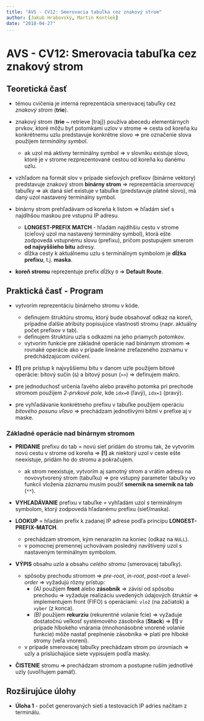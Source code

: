 ```yaml
---
title: "AVS - CV12: Smerovacia tabuľka cez znakový strom"
author: [Jakub Hrabovský, Martin Kontšek]
date: "2018-04-27"
...
```


# AVS - CV12: Smerovacia tabuľka cez znakový strom

## Teoretická časť

- témou cvičenia je interná reprezentácia smerovacej tabuľky cez _znakový strom_ (__trie__).
- znakový strom (**trie** ~ retrieve [traj]) používa abecedu elementárnych prvkov, ktoré môžu byť potomkami uzlov v strome => cesta od koreňa ku konkrétnemu uzlu predstavuje konkrétne slovo => pre označenie slova použijem _terminálny symbol_.
    + ak uzol má aktívny terminálny symbol => v slovníku existuje slovo, ktoré je v strome rezprezentované cestou od koreňa ku danému uzlu.

- vzhľadom na formát slov v prípade sieťových prefixov (binárne vektory) predstavuje znakový strom __binárny strom__ => reprezentácia _smerovacej_ tabuľky => ak daná sieť existuje v tabuľke (predstavuje platné slovo), má daný uzol nastavený terminálny symbol.
- binárny strom prehľadávam od koreňa k listom => hľadám sieť s najdlhšou maskou pre vstupnú IP adresu.
    + __LONGEST-PREFIX MATCH__ - hľadám najdlhšiu cestu v strome (cieľový uzol ma nastavený terminálny symbol), ktorá ešte zodpovedá vstupnému slovu (prefixu), pričom postupujem smerom __od najvyššieho bitu__ adresy.
    + dĺžka cesty k aktuálnemu uzlu s terminálnym symbolom je __dĺžka prefixu__, t.j. __maska__.
- __koreň stromu__ reprezentuje prefix dĺžky `0` => __Default Route__.

## Praktická časť - Program

- vytvorím reprezentáciu binárneho stromu v kóde.
    + definujem štruktúru stromu, ktorý bude obsahovať odkaz na koreň, prípadne ďalšie atribúty popisujúce vlastnosti stromu (napr. aktuálny počet prefixov v tab).
    + definujem štruktúru uzla s odkazmi na jeho priamych potomkov.
    + vytvorím funkcie pre základné operácie nad binárnym stromom => rovnaké operácie ako v prípade lineárne zreťazeného zoznamu v predchádzajúcom cvičení.

- __[!]__ pre prístup k najvyššiemu bitu v danom uzle použijem bitové operácie: bitový sučin (`&`) a bitový posun (`>>`) => definujem makro.
- pre jednoduchosť určenia ľavého alebo pravého potomka pri prechode stromom použijem _2-prvkové pole_, kde `idx=0` (ľavý), `idx=1` (pravý).

- pre vyhľadávanie konkrétneho prefixu v tabuľke použijem operáciu _bitového posunu vľavo_ => prechádzam jednotlivými bitmi v prefixe aj v maske.

### Základné operácie nad binárnym stromom

- __PRIDANIE__ prefixu do tab = novú sieť pridám do stromu tak, že vytvorím novú cestu v strome od koreňa => __[!]__ ak niektorý uzol v ceste ešte neexistuje, pridám ho do stromu a pokračujem.
    + ak strom neexistuje, vytvorím aj samotný strom a vrátim adresu na novovytvorený strom (tabuľku) => pre vstupný parameter tabuľky vo funkcii vloženia záznamu musím použiť __smerník na smerník na tab__ (`**`).

- __VYHĽADÁVANIE__ prefixu v tabuľke = vyhľadám uzol s terminálnym symbolom, ktorý zodpovedá hľadanému prefixu (sieť/maska).

- __LOOKUP__ = hľadám prefix k zadanej IP adrese podľa princípu __LONGEST-PREFIX-MATCH__.
    + prechádzam stromom, kým nenarazím na koniec (odkaz na `NULL`).
    + v pomocnej premennej uchovávam posledný navštívený uzol s nastaveným terminálnym symbolom.

- __VÝPIS__ obsahu _uzla_ a obsahu _celého stromu_ (smerovacej tabuľky).
    + spôsoby prechodu stromom => _pre-root_, _in-root_, _post-root_ a _level-order_ => vyžadujú rôzny prístup:
        * _(A)_ použijem __front__ alebo __zásobník__ => závisí od spôsobu prechodu => vyžaduje realizáciu uvedených údajových štruktúr => implementujem front (FIFO) s operáciami: `vlož` (na začiatok) a `vyber` (z konca).
        * _(B)_ použijem __rekurziu__ (rekurentné volanie fcie) => vyžaduje dostatočnú veľkosť systémového zásobníka (__Stack__) => __[!]__ v prípade hlbokého vnárania (mnohonásobné vnorené volanie funkcie) môže nastať preplnenie zásobníka => platí pre hlboké stromy (veľa vnorení).
    + v prípade smerovacej tabuľky prechádzam strom po úrovniach => uzly a prislúchajúce siete vypisujem podľa masky.

- __ČISTENIE__ stromu => prechádzam stromom a postupne ruším jednotlivé uzly (uvoľňujem pamäť).

## Rozširujúce úlohy

- **Úloha 1** - počet generovaných sietí a testovacích IP adries načítam z terminálu.
